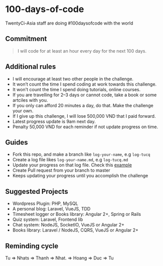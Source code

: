 # 100-days-of-code
TwentyCi-Asia staff are doing #100daysofcode with the world

## Commitment

> I will code for at least an hour every day for the next 100 days.

## Additional rules
- I will encourage at least two other people in the challenge.
- It won’t count the time I spend coding at work towards this challenge.
- It won't count the time I spend doing tutorials, online courses.
- If you are travelling for 2–3 days or cannot code, take a book or some artciles with you.
- If you only can afford 20 minutes a day, do that. Make the challenge your own.
- If I give up this challenge, I will lose 500,000 VND that I paid forward.
- Latest progress update is 9am next day.
- Penalty 50,000 VND for each reminder if not update progress on time.

## Guides
- Fork this repo, and make a branch like `log-your-name`, e.g `log-tucq`
- Create a log file likes `log-your-name.md`, e.g `log-tucq.md`
- Update your progress on that log file. Check this [example](/log-example.md)
- Create Pull request from your branch to master
- Keeps updating your progress until you accomplish the challenge

## Suggested Projects
- Wordpress Plugin: PHP, MySQL
- A personal blog: Laravel, VueJS, TDD
- Timesheet logger or Books library: Angular 2+, Spring or Rails
- Quiz system: Laravel, Frontend lib
- Chat system: NodeJS, SocketIO, VueJS or Angular 2+
- Books library: Laravel / NodeJS, CQRS, VueJS or Angular 2+

## Reminding cycle
Tu => Nhats => Thanh => Nhat. => Hoang => Duc => Tu


